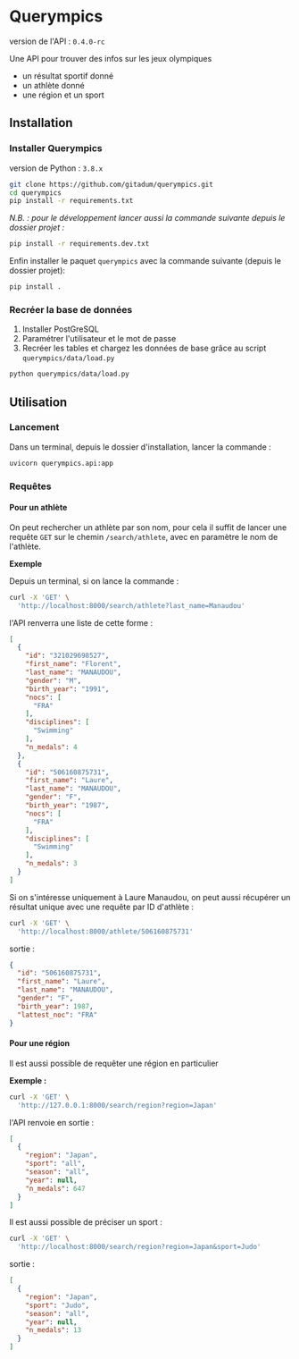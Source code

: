 # Querympics

version de l'API : `0.4.0-rc` 

Une API pour trouver des infos sur les jeux olympiques
* un résultat sportif donné
* un athlète donné
* une région et un sport

## Installation

### Installer Querympics

version de Python : `3.8.x`

```bash
git clone https://github.com/gitadum/querympics.git
cd querympics
pip install -r requirements.txt
```

*N.B. : pour le développement lancer aussi*
*la commande suivante depuis le dossier projet :*
```bash
pip install -r requirements.dev.txt
```

Enfin installer le paquet `querympics`
avec la commande suivante (depuis le dossier projet):
```bash
pip install .
```

### Recréer la base de données

1. Installer PostGreSQL
2. Paramétrer l'utilisateur et le mot de passe
3. Recréer les tables et chargez les
données de base grâce au script `querympics/data/load.py`
```bash
python querympics/data/load.py
```

## Utilisation

### Lancement
Dans un terminal, depuis le dossier d'installation,
lancer la commande :
```bash
uvicorn querympics.api:app
```
### Requêtes

#### Pour un athlète

On peut rechercher un athlète par son nom,
pour cela il suffit de lancer une requête `GET`
sur le chemin `/search/athlete`, avec en paramètre
le nom de l'athlète.

**Exemple**

Depuis un terminal, si on lance la commande :

```bash
curl -X 'GET' \
  'http://localhost:8000/search/athlete?last_name=Manaudou'
```
l'API renverra une liste de cette forme :
```json
[
  {
    "id": "321029698527",
    "first_name": "Florent",
    "last_name": "MANAUDOU",
    "gender": "M",
    "birth_year": "1991",
    "nocs": [
      "FRA"
    ],
    "disciplines": [
      "Swimming"
    ],
    "n_medals": 4
  },
  {
    "id": "506160875731",
    "first_name": "Laure",
    "last_name": "MANAUDOU",
    "gender": "F",
    "birth_year": "1987",
    "nocs": [
      "FRA"
    ],
    "disciplines": [
      "Swimming"
    ],
    "n_medals": 3
  }
]
```

Si on s'intéresse uniquement à Laure Manaudou,
on peut aussi récupérer un résultat unique avec une requête par ID d'athlète :

```bash
curl -X 'GET' \
  'http://localhost:8000/athlete/506160875731'
```

sortie :

```json
{
  "id": "506160875731",
  "first_name": "Laure",
  "last_name": "MANAUDOU",
  "gender": "F",
  "birth_year": 1987,
  "lattest_noc": "FRA"
}
```

#### Pour une région

Il est aussi possible de requêter une région en particulier

**Exemple :**

```bash
curl -X 'GET' \
  'http://127.0.0.1:8000/search/region?region=Japan'
```
l'API renvoie en sortie :
```json
[
  {
    "region": "Japan",
    "sport": "all",
    "season": "all",
    "year": null,
    "n_medals": 647
  }
]
```

Il est aussi possible de préciser un sport :

```bash
curl -X 'GET' \
  'http://localhost:8000/search/region?region=Japan&sport=Judo'
```

sortie :

```json
[
  {
    "region": "Japan",
    "sport": "Judo",
    "season": "all",
    "year": null,
    "n_medals": 13
  }
]
```
